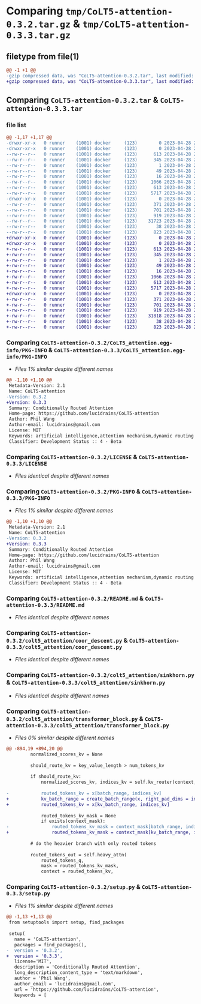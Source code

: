 # Comparing `tmp/CoLT5-attention-0.3.2.tar.gz` & `tmp/CoLT5-attention-0.3.3.tar.gz`

## filetype from file(1)

```diff
@@ -1 +1 @@
-gzip compressed data, was "CoLT5-attention-0.3.2.tar", last modified: Fri Apr 28 23:24:04 2023, max compression
+gzip compressed data, was "CoLT5-attention-0.3.3.tar", last modified: Fri Apr 28 23:30:18 2023, max compression
```

## Comparing `CoLT5-attention-0.3.2.tar` & `CoLT5-attention-0.3.3.tar`

### file list

```diff
@@ -1,17 +1,17 @@
-drwxr-xr-x   0 runner    (1001) docker     (123)        0 2023-04-28 23:24:04.324190 CoLT5-attention-0.3.2/
-drwxr-xr-x   0 runner    (1001) docker     (123)        0 2023-04-28 23:24:04.320190 CoLT5-attention-0.3.2/CoLT5_attention.egg-info/
--rw-r--r--   0 runner    (1001) docker     (123)      613 2023-04-28 23:24:04.000000 CoLT5-attention-0.3.2/CoLT5_attention.egg-info/PKG-INFO
--rw-r--r--   0 runner    (1001) docker     (123)      345 2023-04-28 23:24:04.000000 CoLT5-attention-0.3.2/CoLT5_attention.egg-info/SOURCES.txt
--rw-r--r--   0 runner    (1001) docker     (123)        1 2023-04-28 23:24:04.000000 CoLT5-attention-0.3.2/CoLT5_attention.egg-info/dependency_links.txt
--rw-r--r--   0 runner    (1001) docker     (123)       49 2023-04-28 23:24:04.000000 CoLT5-attention-0.3.2/CoLT5_attention.egg-info/requires.txt
--rw-r--r--   0 runner    (1001) docker     (123)       16 2023-04-28 23:24:04.000000 CoLT5-attention-0.3.2/CoLT5_attention.egg-info/top_level.txt
--rw-r--r--   0 runner    (1001) docker     (123)     1066 2023-04-28 23:23:48.000000 CoLT5-attention-0.3.2/LICENSE
--rw-r--r--   0 runner    (1001) docker     (123)      613 2023-04-28 23:24:04.324190 CoLT5-attention-0.3.2/PKG-INFO
--rw-r--r--   0 runner    (1001) docker     (123)     5717 2023-04-28 23:23:48.000000 CoLT5-attention-0.3.2/README.md
-drwxr-xr-x   0 runner    (1001) docker     (123)        0 2023-04-28 23:24:04.324190 CoLT5-attention-0.3.2/colt5_attention/
--rw-r--r--   0 runner    (1001) docker     (123)      371 2023-04-28 23:23:48.000000 CoLT5-attention-0.3.2/colt5_attention/__init__.py
--rw-r--r--   0 runner    (1001) docker     (123)      701 2023-04-28 23:23:48.000000 CoLT5-attention-0.3.2/colt5_attention/coor_descent.py
--rw-r--r--   0 runner    (1001) docker     (123)      919 2023-04-28 23:23:48.000000 CoLT5-attention-0.3.2/colt5_attention/sinkhorn.py
--rw-r--r--   0 runner    (1001) docker     (123)    31723 2023-04-28 23:23:48.000000 CoLT5-attention-0.3.2/colt5_attention/transformer_block.py
--rw-r--r--   0 runner    (1001) docker     (123)       38 2023-04-28 23:24:04.324190 CoLT5-attention-0.3.2/setup.cfg
--rw-r--r--   0 runner    (1001) docker     (123)      823 2023-04-28 23:23:48.000000 CoLT5-attention-0.3.2/setup.py
+drwxr-xr-x   0 runner    (1001) docker     (123)        0 2023-04-28 23:30:18.936483 CoLT5-attention-0.3.3/
+drwxr-xr-x   0 runner    (1001) docker     (123)        0 2023-04-28 23:30:18.936483 CoLT5-attention-0.3.3/CoLT5_attention.egg-info/
+-rw-r--r--   0 runner    (1001) docker     (123)      613 2023-04-28 23:30:18.000000 CoLT5-attention-0.3.3/CoLT5_attention.egg-info/PKG-INFO
+-rw-r--r--   0 runner    (1001) docker     (123)      345 2023-04-28 23:30:18.000000 CoLT5-attention-0.3.3/CoLT5_attention.egg-info/SOURCES.txt
+-rw-r--r--   0 runner    (1001) docker     (123)        1 2023-04-28 23:30:18.000000 CoLT5-attention-0.3.3/CoLT5_attention.egg-info/dependency_links.txt
+-rw-r--r--   0 runner    (1001) docker     (123)       49 2023-04-28 23:30:18.000000 CoLT5-attention-0.3.3/CoLT5_attention.egg-info/requires.txt
+-rw-r--r--   0 runner    (1001) docker     (123)       16 2023-04-28 23:30:18.000000 CoLT5-attention-0.3.3/CoLT5_attention.egg-info/top_level.txt
+-rw-r--r--   0 runner    (1001) docker     (123)     1066 2023-04-28 23:30:05.000000 CoLT5-attention-0.3.3/LICENSE
+-rw-r--r--   0 runner    (1001) docker     (123)      613 2023-04-28 23:30:18.936483 CoLT5-attention-0.3.3/PKG-INFO
+-rw-r--r--   0 runner    (1001) docker     (123)     5717 2023-04-28 23:30:05.000000 CoLT5-attention-0.3.3/README.md
+drwxr-xr-x   0 runner    (1001) docker     (123)        0 2023-04-28 23:30:18.936483 CoLT5-attention-0.3.3/colt5_attention/
+-rw-r--r--   0 runner    (1001) docker     (123)      371 2023-04-28 23:30:05.000000 CoLT5-attention-0.3.3/colt5_attention/__init__.py
+-rw-r--r--   0 runner    (1001) docker     (123)      701 2023-04-28 23:30:05.000000 CoLT5-attention-0.3.3/colt5_attention/coor_descent.py
+-rw-r--r--   0 runner    (1001) docker     (123)      919 2023-04-28 23:30:05.000000 CoLT5-attention-0.3.3/colt5_attention/sinkhorn.py
+-rw-r--r--   0 runner    (1001) docker     (123)    31818 2023-04-28 23:30:05.000000 CoLT5-attention-0.3.3/colt5_attention/transformer_block.py
+-rw-r--r--   0 runner    (1001) docker     (123)       38 2023-04-28 23:30:18.936483 CoLT5-attention-0.3.3/setup.cfg
+-rw-r--r--   0 runner    (1001) docker     (123)      823 2023-04-28 23:30:05.000000 CoLT5-attention-0.3.3/setup.py
```

### Comparing `CoLT5-attention-0.3.2/CoLT5_attention.egg-info/PKG-INFO` & `CoLT5-attention-0.3.3/CoLT5_attention.egg-info/PKG-INFO`

 * *Files 1% similar despite different names*

```diff
@@ -1,10 +1,10 @@
 Metadata-Version: 2.1
 Name: CoLT5-attention
-Version: 0.3.2
+Version: 0.3.3
 Summary: Conditionally Routed Attention
 Home-page: https://github.com/lucidrains/CoLT5-attention
 Author: Phil Wang
 Author-email: lucidrains@gmail.com
 License: MIT
 Keywords: artificial intelligence,attention mechanism,dynamic routing
 Classifier: Development Status :: 4 - Beta
```

### Comparing `CoLT5-attention-0.3.2/LICENSE` & `CoLT5-attention-0.3.3/LICENSE`

 * *Files identical despite different names*

### Comparing `CoLT5-attention-0.3.2/PKG-INFO` & `CoLT5-attention-0.3.3/PKG-INFO`

 * *Files 1% similar despite different names*

```diff
@@ -1,10 +1,10 @@
 Metadata-Version: 2.1
 Name: CoLT5-attention
-Version: 0.3.2
+Version: 0.3.3
 Summary: Conditionally Routed Attention
 Home-page: https://github.com/lucidrains/CoLT5-attention
 Author: Phil Wang
 Author-email: lucidrains@gmail.com
 License: MIT
 Keywords: artificial intelligence,attention mechanism,dynamic routing
 Classifier: Development Status :: 4 - Beta
```

### Comparing `CoLT5-attention-0.3.2/README.md` & `CoLT5-attention-0.3.3/README.md`

 * *Files identical despite different names*

### Comparing `CoLT5-attention-0.3.2/colt5_attention/coor_descent.py` & `CoLT5-attention-0.3.3/colt5_attention/coor_descent.py`

 * *Files identical despite different names*

### Comparing `CoLT5-attention-0.3.2/colt5_attention/sinkhorn.py` & `CoLT5-attention-0.3.3/colt5_attention/sinkhorn.py`

 * *Files identical despite different names*

### Comparing `CoLT5-attention-0.3.2/colt5_attention/transformer_block.py` & `CoLT5-attention-0.3.3/colt5_attention/transformer_block.py`

 * *Files 0% similar despite different names*

```diff
@@ -894,19 +894,20 @@
         normalized_scores_kv = None
 
         should_route_kv = key_value_length > num_tokens_kv
 
         if should_route_kv:
             normalized_scores_kv, indices_kv = self.kv_router(context, num_tokens = num_tokens_kv, mask = context_mask)
 
-            routed_tokens_kv = x[batch_range, indices_kv]
+            kv_batch_range = create_batch_range(x, right_pad_dims = indices_kv.ndim - 1)
+            routed_tokens_kv = x[kv_batch_range, indices_kv]
 
             routed_tokens_kv_mask = None
             if exists(context_mask):
-                routed_tokens_kv_mask = context_mask[batch_range, indices_kv]
+                routed_tokens_kv_mask = context_mask[kv_batch_range, indices_kv]
 
         # do the heavier branch with only routed tokens
 
         routed_tokens_out = self.heavy_attn(
             routed_tokens_q,
             mask = routed_tokens_kv_mask,
             context = routed_tokens_kv,
```

### Comparing `CoLT5-attention-0.3.2/setup.py` & `CoLT5-attention-0.3.3/setup.py`

 * *Files 1% similar despite different names*

```diff
@@ -1,13 +1,13 @@
 from setuptools import setup, find_packages
 
 setup(
   name = 'CoLT5-attention',
   packages = find_packages(),
-  version = '0.3.2',
+  version = '0.3.3',
   license='MIT',
   description = 'Conditionally Routed Attention',
   long_description_content_type = 'text/markdown',
   author = 'Phil Wang',
   author_email = 'lucidrains@gmail.com',
   url = 'https://github.com/lucidrains/CoLT5-attention',
   keywords = [
```

